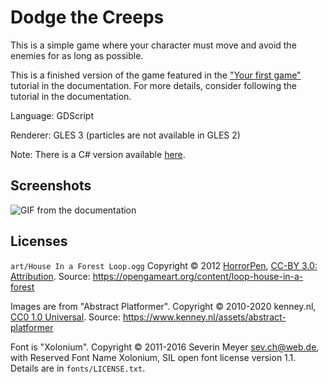 # Dodge the Creeps

This is a simple game where your character must move
and avoid the enemies for as long as possible.

This is a finished version of the game featured in the
["Your first game"](https://docs.godotengine.org/en/latest/getting_started/step_by_step/your_first_game.html)
tutorial in the documentation. For more details,
consider following the tutorial in the documentation.

Language: GDScript

Renderer: GLES 3 (particles are not available in GLES 2)

Note: There is a C# version available [here](https://github.com/godotengine/godot-demo-projects/tree/master/mono/dodge_the_creeps).

## Screenshots

![GIF from the documentation](https://docs.godotengine.org/en/latest/_images/dodge_preview.gif)

## Licenses

`art/House In a Forest Loop.ogg` Copyright &copy; 2012 [HorrorPen](https://opengameart.org/users/horrorpen), [CC-BY 3.0: Attribution](http://creativecommons.org/licenses/by/3.0/). Source: https://opengameart.org/content/loop-house-in-a-forest

Images are from "Abstract Platformer". Copyright &copy; 2010-2020 kenney.nl, [CC0 1.0 Universal](http://creativecommons.org/publicdomain/zero/1.0/). Source: https://www.kenney.nl/assets/abstract-platformer

Font is "Xolonium". Copyright &copy; 2011-2016 Severin Meyer <sev.ch@web.de>, with Reserved Font Name Xolonium, SIL open font license version 1.1. Details are in `fonts/LICENSE.txt`.
